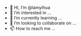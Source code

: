 - 👋 Hi, I’m @lamyihua
- 👀 I’m interested in ...
- 🌱 I’m currently learning ...
- 💞️ I’m looking to collaborate on ...
- 📫 How to reach me ...

<!---
lamyihua/lamyihua is a ✨ special ✨ repository because its `README.md` (this file) appears on your GitHub profile.
You can click the Preview link to take a look at your changes.
--->
